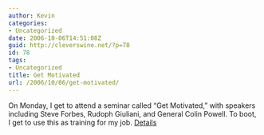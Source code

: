 ```yaml
---
author: Kevin
categories:
- Uncategorized
date: 2006-10-06T14:51:08Z
guid: http://cleverswine.net/?p=78
id: 78
tags:
- Uncategorized
title: Get Motivated
url: /2006/10/06/get-motivated/
---
```


On Monday, I get to attend a seminar called &#8220;Get Motivated,&#8221; with speakers including Steve Forbes, Rudoph Giuliani, and General Colin Powell. To boot, I get to use this as training for my job. [Details](http://www.rosequarter.com/events/eventPages/370.asp)